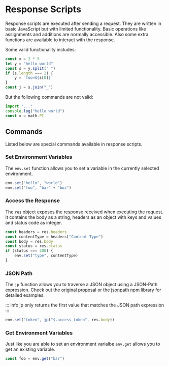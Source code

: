 # Response Scripts

Response scripts are executed after sending a request. They are written in basic JavaScript but with
limited functionality. Basic operations like assignments and additions are normally accessible. Also some extra functions are available to interact with the response.

Some valid functionality includes:

```javascript
const x = 2 * 5
let y = "hello world"
const s = y.split(" ")
if (s.length === 2) {
    y = `foo=${s[0]}`
}
const j = s.join("_")
```

But the following commands are not valid:

```javascript
import "..."
console.log("hello world")
const x = math.PI
```

## Commands

Listed below are special commands available in response scripts.

### Set Environment Variables

The  `env.set` function allows you to set a variable in the currently selected environment.

```javascript
env.set("hello", "world")
env.set("foo", "bar" + "buz")
```

### Access the Response

The `res` object exposes the response received when executing the request. It contains the body as a string, headers as an object with keys and values and status code as integer.

```javascript
const headers = res.headers
const contentType = headers["Content-Type"]
const body = res.body
const status = res.status
if (status === 200) {
    env.set("type", contentType)
}
```

### JSON Path

The `jp` function allows you to traverse a JSON object using a JSON-Path expression. Check out the [original proposal](https://goessner.net/articles/JsonPath/) or the [jsonpath npm library](https://www.npmjs.com/package/jsonpath) for detailed examples.

::: info
jp only returns the first value that matches the JSON path expression
:::

```javascript
env.set("token", jp("$.access_token", res.body))
```

### Get Environment Variables

Just like you are able to set an environment varialbe `env.get` allows you to get an existing variable.

```javascript
const foo = env.get("bar")
```